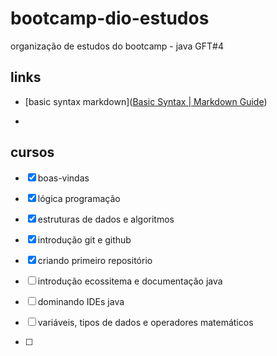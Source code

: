 # bootcamp-dio-estudos

organização de estudos do bootcamp - java GFT#4 



## links

- [basic syntax markdown]([Basic Syntax | Markdown Guide](https://www.markdownguide.org/basic-syntax/))

- 





## cursos

- [x] boas-vindas

- [x] lógica programação

- [x] estruturas de dados e algoritmos

- [x] introdução git e github

- [x] criando primeiro repositório

- [ ] introdução ecossitema e documentação java

- [ ] dominando IDEs java

- [ ] variáveis, tipos de dados e operadores matemáticos

- [ ] 
